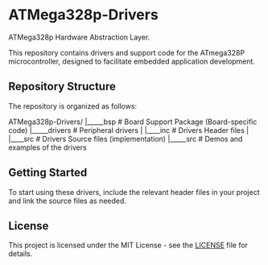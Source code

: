 # ATMega328p-Drivers
ATMega328p Hardware Abstraction Layer.

This repository contains drivers and support code for the ATmega328P microcontroller, designed to facilitate embedded application development.

## Repository Structure

The repository is organized as follows:

ATMega328p-Drivers/
|_____bsp               # Board Support Package (Board-specific code)
|_____drivers           # Peripheral drivers
|     |____inc          # Drivers Header files
|     |____src          # Drivers Source files (implementation)
|_____src               # Demos and examples of the drivers

## Getting Started

To start using these drivers, include the relevant header files in your project and link the source files as needed.

## License

This project is licensed under the MIT License - see the [LICENSE](LICENSE) file for details.
